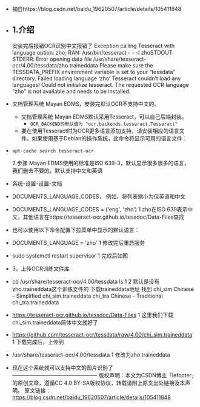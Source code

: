 - 摘自https://blog.csdn.net/baidu_19620507/article/details/105411848
- ## 1.介绍
  安装完后报错OCR识别中文报错了
  Exception calling Tesseract with language option: zho; RAN: /usr/bin/tesseract - - -l zhoSTDOUT: STDERR: Error opening data file /usr/share/tesseract-ocr/4.00/tessdata/zho.traineddata Please make sure the TESSDATA_PREFIX environment variable is set to your “tessdata” directory. Failed loading language ‘zho’ Tesseract couldn’t load any languages! Could not initialize tesseract. The requested OCR language “zho” is not available and needs to be installed.
- 文档管理系统 Mayan EDMS，安装完默认OCR不支持中文的。
	- 文档管理系统 Mayan EDMS默认采用Tesseract，可以自己后端封装。
		- `OCR_BACKEND的默认值为 "ocr.backends.tesseract.Tesseract"`
	- 要在使用Tesseract时为OCR更多语言添加支持，请安装相应的语言文件。如果使用基于Debian的操作系统，此命令将显示可用的语言文件：
- `apt-cache search tesseract-ocr`
  
  2.步骤
  Mayan EDMS使用的标准是ISO 639-3，默认显示很多很多的语言，我们删去不要的，默认支持中文和英语
- 系统-设置-设置-文档
- DOCUMENTS_LANGUAGE_CODES，
  例如，将列表缩小为仅英语和中文
- DOCUMENTS_LANGUAGE_CODES = ('eng', 'zho')
  1
  zho在ISO 639表示中文，其他语言在https://tesseract-ocr.github.io/tessdoc/Data-Files查找
- 也可以使用以下命令配置下拉菜单中显示的默认语言：
- DOCUMENTS_LANGUAGE = 'zho'
  1
  修改完后重启服务
- sudo systemctl restart supervisor
  1
  完成后如图
- 3，上传OCR训练文件库
- cd /usr/share/tesseract-ocr/4.00/tessdata
  ls
  1
  2
  默认是没有zho.traineddata这个训练文件的
  下载traineddata地址
  找到
  chi_sim Chinese - Simplified chi_sim.traineddata
  chi_tra Chinese - Traditional chi_tra.traineddata
- https://tesseract-ocr.github.io/tessdoc/Data-Files
  1
  这里我们下载chi_sim.traineddata简体中文就好了
- https://github.com/tesseract-ocr/tessdata/raw/4.00/chi_sim.traineddata
  1
  下载完成后，上传到
- /usr/share/tesseract-ocr/4.00/tessdata
  1
  修改为zho.traineddata
- 现在这个系统就可以支持中文的图片识别了
  ————————————————
  版权声明：本文为CSDN博主「lefooter」的原创文章，遵循CC 4.0 BY-SA版权协议，转载请附上原文出处链接及本声明。
  原文链接：https://blog.csdn.net/baidu_19620507/article/details/105411848